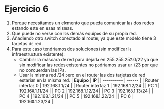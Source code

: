 # Ejercicio 6
1. Porque necesitamos un elemento que pueda comunicar las dos redes estando este en esas mismas.
2. Que puede no verse con los demás equipos de su propia red.
3. Añadiendo otro switch conectado al router, ya que este modelo tiene 3 tarjetas de red.
4. Para este caso tendríamos dos soluciones (sin modificar la infraestructura existente):
    - Cambiar la máscara de red para dejarla en 255.255.252.0/22 ya que sin modificar las redes existentes no podríamos usar un /23 por que no concuerdan las IPs.
    - Usar la misma red /24 pero en el router las dos tarjetas de red estarían en la misma red. 
        | **Equipo** | **IP** |
        | ---------- | ------ |
        | Router interfaz 0 | 192.168.1.1/24 |
        | Router interfaz 1 | 192.168.1.2/24 |
        | PC 1 | 192.168.1.11/24 |
        | PC 2 | 192.168.1.12/24 |
        | PC 3 | 192.168.1.13/24 |
        | PC 4 | 192.168.1.21/24 |
        | PC 5 | 192.168.1.22/24 |
        | PC 6 | 192.168.1.23/24 |